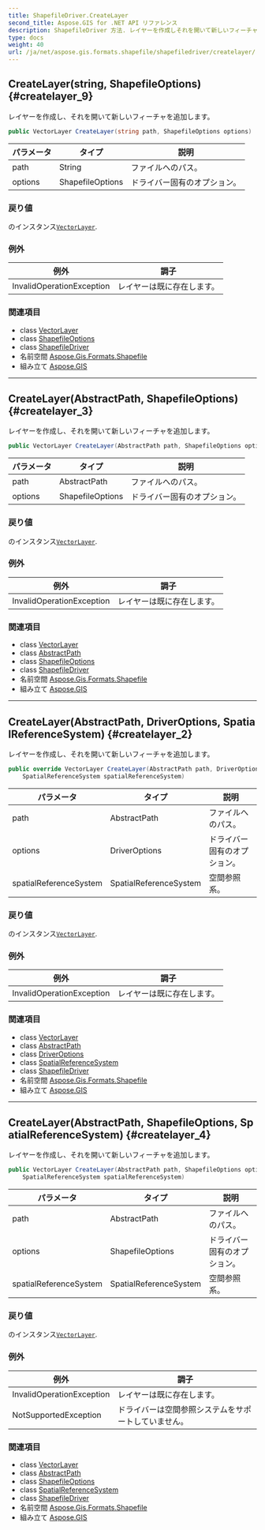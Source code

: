 ```yaml
---
title: ShapefileDriver.CreateLayer
second_title: Aspose.GIS for .NET API リファレンス
description: ShapefileDriver 方法. レイヤーを作成しそれを開いて新しいフィーチャを追加します
type: docs
weight: 40
url: /ja/net/aspose.gis.formats.shapefile/shapefiledriver/createlayer/
---
```

## CreateLayer(string, ShapefileOptions) {#createlayer_9}

レイヤーを作成し、それを開いて新しいフィーチャを追加します。

```csharp
public VectorLayer CreateLayer(string path, ShapefileOptions options)
```

| パラメータ | タイプ | 説明 |
| --- | --- | --- |
| path | String | ファイルへのパス。 |
| options | ShapefileOptions | ドライバー固有のオプション。 |

### 戻り値

のインスタンス[`VectorLayer`](../../../aspose.gis/vectorlayer/).

### 例外

| 例外 | 調子 |
| --- | --- |
| InvalidOperationException | レイヤーは既に存在します。 |

### 関連項目

* class [VectorLayer](../../../aspose.gis/vectorlayer/)
* class [ShapefileOptions](../../shapefileoptions/)
* class [ShapefileDriver](../)
* 名前空間 [Aspose.Gis.Formats.Shapefile](../../shapefiledriver/)
* 組み立て [Aspose.GIS](../../../)

---

## CreateLayer(AbstractPath, ShapefileOptions) {#createlayer_3}

レイヤーを作成し、それを開いて新しいフィーチャを追加します。

```csharp
public VectorLayer CreateLayer(AbstractPath path, ShapefileOptions options)
```

| パラメータ | タイプ | 説明 |
| --- | --- | --- |
| path | AbstractPath | ファイルへのパス。 |
| options | ShapefileOptions | ドライバー固有のオプション。 |

### 戻り値

のインスタンス[`VectorLayer`](../../../aspose.gis/vectorlayer/).

### 例外

| 例外 | 調子 |
| --- | --- |
| InvalidOperationException | レイヤーは既に存在します。 |

### 関連項目

* class [VectorLayer](../../../aspose.gis/vectorlayer/)
* class [AbstractPath](../../../aspose.gis/abstractpath/)
* class [ShapefileOptions](../../shapefileoptions/)
* class [ShapefileDriver](../)
* 名前空間 [Aspose.Gis.Formats.Shapefile](../../shapefiledriver/)
* 組み立て [Aspose.GIS](../../../)

---

## CreateLayer(AbstractPath, DriverOptions, SpatialReferenceSystem) {#createlayer_2}

レイヤーを作成し、それを開いて新しいフィーチャを追加します。

```csharp
public override VectorLayer CreateLayer(AbstractPath path, DriverOptions options, 
    SpatialReferenceSystem spatialReferenceSystem)
```

| パラメータ | タイプ | 説明 |
| --- | --- | --- |
| path | AbstractPath | ファイルへのパス。 |
| options | DriverOptions | ドライバー固有のオプション。 |
| spatialReferenceSystem | SpatialReferenceSystem | 空間参照系。 |

### 戻り値

のインスタンス[`VectorLayer`](../../../aspose.gis/vectorlayer/).

### 例外

| 例外 | 調子 |
| --- | --- |
| InvalidOperationException | レイヤーは既に存在します。 |

### 関連項目

* class [VectorLayer](../../../aspose.gis/vectorlayer/)
* class [AbstractPath](../../../aspose.gis/abstractpath/)
* class [DriverOptions](../../../aspose.gis/driveroptions/)
* class [SpatialReferenceSystem](../../../aspose.gis.spatialreferencing/spatialreferencesystem/)
* class [ShapefileDriver](../)
* 名前空間 [Aspose.Gis.Formats.Shapefile](../../shapefiledriver/)
* 組み立て [Aspose.GIS](../../../)

---

## CreateLayer(AbstractPath, ShapefileOptions, SpatialReferenceSystem) {#createlayer_4}

レイヤーを作成し、それを開いて新しいフィーチャを追加します。

```csharp
public VectorLayer CreateLayer(AbstractPath path, ShapefileOptions options, 
    SpatialReferenceSystem spatialReferenceSystem)
```

| パラメータ | タイプ | 説明 |
| --- | --- | --- |
| path | AbstractPath | ファイルへのパス。 |
| options | ShapefileOptions | ドライバー固有のオプション。 |
| spatialReferenceSystem | SpatialReferenceSystem | 空間参照系。 |

### 戻り値

のインスタンス[`VectorLayer`](../../../aspose.gis/vectorlayer/).

### 例外

| 例外 | 調子 |
| --- | --- |
| InvalidOperationException | レイヤーは既に存在します。 |
| NotSupportedException | ドライバーは空間参照システムをサポートしていません。 |

### 関連項目

* class [VectorLayer](../../../aspose.gis/vectorlayer/)
* class [AbstractPath](../../../aspose.gis/abstractpath/)
* class [ShapefileOptions](../../shapefileoptions/)
* class [SpatialReferenceSystem](../../../aspose.gis.spatialreferencing/spatialreferencesystem/)
* class [ShapefileDriver](../)
* 名前空間 [Aspose.Gis.Formats.Shapefile](../../shapefiledriver/)
* 組み立て [Aspose.GIS](../../../)


